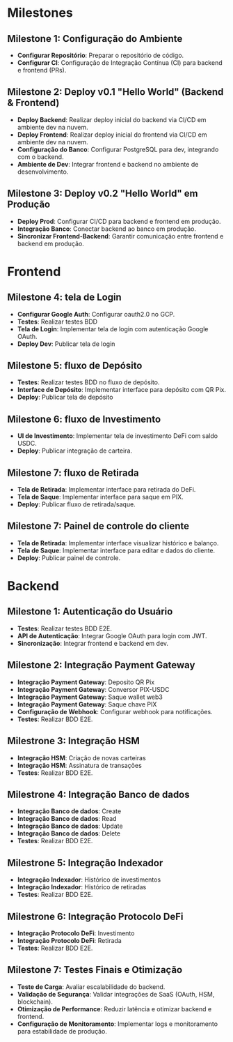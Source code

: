 # Milestones

## Milestone 1: Configuração do Ambiente

- **Configurar Repositório**: Preparar o repositório de código.
- **Configurar CI**: Configuração de Integração Contínua (CI) para backend e frontend (PRs).

## Milestone 2: Deploy v0.1 "Hello World" (Backend & Frontend)

- **Deploy Backend**: Realizar deploy inicial do backend via CI/CD em ambiente dev na nuvem.
- **Deploy Frontend**: Realizar deploy inicial do frontend via CI/CD em ambiente dev na nuvem.
- **Configuração do Banco**: Configurar PostgreSQL para dev, integrando com o backend.
- **Ambiente de Dev**: Integrar frontend e backend no ambiente de desenvolvimento.

## Milestone 3: Deploy v0.2 "Hello World" em Produção

- **Deploy Prod**: Configurar CI/CD para backend e frontend em produção.
- **Integração Banco**: Conectar backend ao banco em produção.
- **Sincronizar Frontend-Backend**: Garantir comunicação entre frontend e backend em produção.

# Frontend

## Milestone 4: tela de Login

- **Configurar Google Auth**: Configurar oauth2.0 no GCP.
- **Testes**: Realizar testes BDD
- **Tela de Login**: Implementar tela de login com autenticação Google OAuth.
- **Deploy Dev**: Publicar tela de login

## Milestone 5: fluxo de Depósito

- **Testes**: Realizar testes BDD no fluxo de depósito.
- **Interface de Depósito**: Implementar interface para depósito com QR Pix.
- **Deploy**: Publicar tela de depósito

## Milestone 6: fluxo de Investimento

- **UI de Investimento**: Implementar tela de investimento DeFi com saldo USDC.
- **Deploy**: Publicar integração de carteira.

## Milestone 7: fluxo de Retirada

- **Tela de Retirada**: Implementar interface para retirada do DeFi.
- **Tela de Saque**: Implementar interface para saque em PIX.
- **Deploy**: Publicar fluxo de retirada/saque.

## Milestone 7: Painel de controle do cliente

- **Tela de Retirada**: Implementar interface visualizar histórico e balanço.
- **Tela de Saque**: Implementar interface para editar e dados do cliente.
- **Deploy**: Publicar painel de controle.

# Backend

## Milestone 1: Autenticação do Usuário

- **Testes**: Realizar testes BDD E2E.
- **API de Autenticação**: Integrar Google OAuth para login com JWT.
- **Sincronização**: Integrar frontend e backend em dev.

## Milestone 2: Integração Payment Gateway

- **Integração Payment Gateway**: Deposito QR Pix
- **Integração Payment Gateway**: Conversor PIX-USDC
- **Integração Payment Gateway**: Saque wallet web3
- **Integração Payment Gateway**: Saque chave PIX
- **Configuração de Webhook**: Configurar webhook para notificações.
- **Testes**: Realizar BDD E2E.

## Milestrone 3: Integração HSM

- **Integração HSM**: Criação de novas carteiras
- **Integração HSM**: Assinatura de transações
- **Testes**: Realizar BDD E2E.

## Milestrone 4: Integração Banco de dados

- **Integração Banco de dados**: Create
- **Integração Banco de dados**: Read
- **Integração Banco de dados**: Update
- **Integração Banco de dados**: Delete
- **Testes**: Realizar BDD E2E.

## Milestrone 5: Integração Indexador

- **Integração Indexador**: Histórico de investimentos
- **Integração Indexador**: Histórico de retiradas
- **Testes**: Realizar BDD E2E.

## Milestrone 6: Integração Protocolo DeFi

- **Integração Protocolo DeFi**: Investimento
- **Integração Protocolo DeFi**: Retirada
- **Testes**: Realizar BDD E2E.

## Milestone 7: Testes Finais e Otimização

- **Teste de Carga**: Avaliar escalabilidade do backend.
- **Validação de Segurança**: Validar integrações de SaaS (OAuth, HSM, blockchain).
- **Otimização de Performance**: Reduzir latência e otimizar backend e frontend.
- **Configuração de Monitoramento**: Implementar logs e monitoramento para estabilidade de produção.
